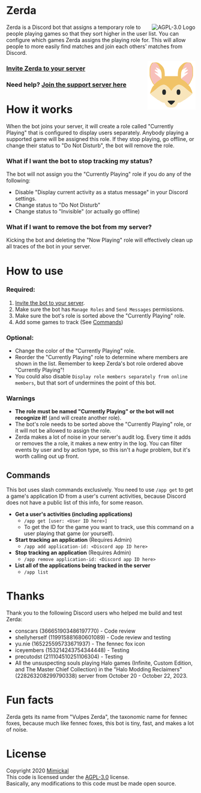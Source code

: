 # Zerda

<a href="LICENSE.md"><img align="right" alt="AGPL-3.0 Logo"
src="https://www.gnu.org/graphics/agplv3-155x51.png"/>
</a>

Zerda is a Discord bot that assigns a temporary role to people playing
games so that they sort higher in the user list. You can configure which games
Zerda assigns the playing role for. This will allow people to more easily find
matches and join each others' matches from Discord.

<img align="right" alt="Zerda Logo" width="128px" src="./docs/fennec.svg"/>

### [Invite Zerda to your server](https://discord.com/api/oauth2/authorize?client_id=884160015542419457&permissions=268437504&scope=bot%20applications.commands)

### Need help? [Join the support server here](https://discord.gg/7UBT8SK)

# How it works

When the bot joins your server, it will create a role called "Currently
Playing" that is configured to display users separately. Anybody playing a
supported game will be assigned this role. If they stop playing, go offline, or
change their status to "Do Not Disturb", the bot will remove the role.

### What if I want the bot to stop tracking my status?

The bot will not assign you the "Currently Playing" role if you do any of the
following:

- Disable "Display current activity as a status message" in your Discord settings.
- Change status to "Do Not Disturb"
- Change status to "Invisible" (or actually go offline)

### What if I want to remove the bot from my server?

Kicking the bot and deleting the "Now Playing" role will effectively clean up
all traces of the bot in your server.

# How to use

### Required:

1. [Invite the bot to your server](https://discord.com/api/oauth2/authorize?client_id=884160015542419457&permissions=268437504&scope=bot%20applications.commands).
1. Make sure the bot has `Manage Roles` and `Send Messages` permissions.
1. Make sure the bot's role is sorted above the "Currently Playing" role.
1. Add some games to track (See [Commands](#commands))

### Optional:

- Change the color of the "Currently Playing" role.
- Reorder the "Currently Playing" role to determine where members are shown in
  the list. Remember to keep Zerda's bot role ordered above "Currently Playing"!
- You could also disable `Display role members separately from online members`,
  but that sort of undermines the point of this bot.

### Warnings

- **The role must be named "Currently Playing" or the bot will not recognize it!**
(and will create another role).
- The bot's role needs to be sorted above the "Currently Playing" role, or it
will not be allowed to assign the role.
- Zerda makes a lot of noise in your server's audit log. Every time it adds or
  removes the a role, it makes a new entry in the log. You can filter events
  by user and by action type, so this isn't a *huge* problem, but it's worth
  calling out up front.

## Commands

This bot uses slash commands exclusively. You need to use `/app get` to get a
game's application ID from a user's current activities, because Discord does not
have a public list of this info, for some reason.

- **Get a user's activities (including applications)**
  - `/app get [user: <User ID here>]`
  - To get the ID for the game you want to track, use this command on a user
    playing that game (or yourself).
- **Start tracking an application** (Requires Admin)
  - `/app add application-id: <Discord app ID here>`
- **Stop tracking an application** (Requires Admin)
  - `/app remove application-id: <Discord app ID here>`
- **List all of the applications being tracked in the server**
  - `/app list`

# Thanks

Thank you to the following Discord users who helped me build and test Zerda:

- conscars (366651903486197770) - Code review
- shellyherself (119915881680601089) - Code review and testing
- yu.nie (165225595733671937) - The fennec fox icon
- iceyembers (153214243754344448) - Testing
- precutodst (211104510251106304) - Testing
- All the unsuspecting souls playing Halo games (Infinite, Custom Edition, and
  The Master Chief Collection) in the "Halo Modding Reclaimers"
  (228263208299790338) server from October 20 - October 22, 2023.

# Fun facts

Zerda gets its name from "Vulpes Zerda", the taxonomic name for fennec foxes,
because much like fennec foxes, this bot is tiny, fast, and makes a lot of noise.

# License

Copyright 2020 [Mimickal](https://github.com/Mimickal)<br/>
This code is licensed under the
[AGPL-3.0](https://www.gnu.org/licenses/agpl-3.0-standalone.html) license.<br/>
Basically, any modifications to this code must be made open source.
